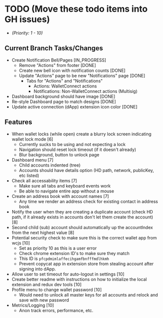 # TODO (Move these todo items into GH issues)
* _(Priority: 1 - 10)_

## Current Branch Tasks/Changes
* Create Notification Bell/Pages [IN_PROGRESS]
  - Remove "Actions" from footer [DONE]
  - Create new bell icon with notification counts [DONE]
  - Update "Actions" page to be new "Notifications" page [DONE]
    - Tabs for "Actions" and "Notifications"
      - Actions: WalletConnect actions
      - Notifications: Non-WalletConnect actions (Multisig)
* Dashboard background should have image [DONE]
* Re-style Dashboard page to match designs [DONE]
* Update active connection (dApp) extension icon color [DONE]

## Features
* When wallet locks (while open) create a blurry lock screen indicating wallet lock mode [6]
  - Currently sucks to be using and not expecting a lock
  - Navigation should reset lock timeout (if it doesn't already)
  - Blur background, button to unlock page
* Dashboard menu [7]
  - Child accounts indented (tree)
  - Accounts should have details option (HD path, network, publicKey, etc listed)
* Check all accessability items [7]
  - Make sure all tabs and keyboard events work
  - Be able to navigate entire app without a mouse
* Create an address book with account names [7]
  - Any time we render an address check for existing contact in address book
* Notify the user when they are creating a duplicate account (check HD path, if it already exists in accounts don't let them create the account) [8]
* Second child (sub) account should automatically up the accountIndex from the next highest value [8]
* Potential security check to make sure this is the correct wallet app from wcjs [10]
  - Set as priority 10 as this is a user error
  - Check chrome extension ID's to make sure they match
  - This ID is `pfcpdmimlaffecihgamfbnfffmdlhkmh`
  - Prevent copycat app in extension store from stealing account after signing into dApp.
* Allow user to set timeout for auto-logout in settings [10]
* Create better readme with instructions on how to initialize the local extension and redux dev tools [10]
* Profile menu to change wallet password [10]
  - Would need to unlock all master keys for all accounts and relock and save with new password
* Metrics/Logging [10]
  - Anon track errors, performance, etc.
